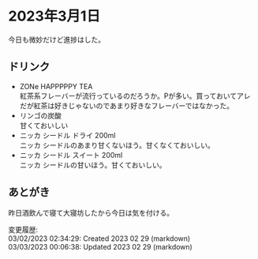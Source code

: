 # 2023年3月1日

今日も微妙だけど進捗はした。

## ドリンク

- ZONe HAPPPPPY TEA  
紅茶系フレーバーが流行っているのだろうか。Pが多い。買っておいてアレだが紅茶は好きじゃないのであまり好きなフレーバーではなかった。
- リンゴの炭酸  
甘くておいしい
- ニッカ シードル ドライ 200ml  
ニッカ シードルのあまり甘くないほう。甘くなくておいしい。
- ニッカ シードル スイート 200ml  
ニッカ シードルの甘いほう。甘くておいしい。

## あとがき

昨日酒飲んで寝て大寝坊したから今日は気を付ける。

変更履歴:  
03/02/2023 02:34:29: Created 2023 02 29 (markdown)  
03/03/2023 00:06:38: Updated 2023 02 29 (markdown)  
